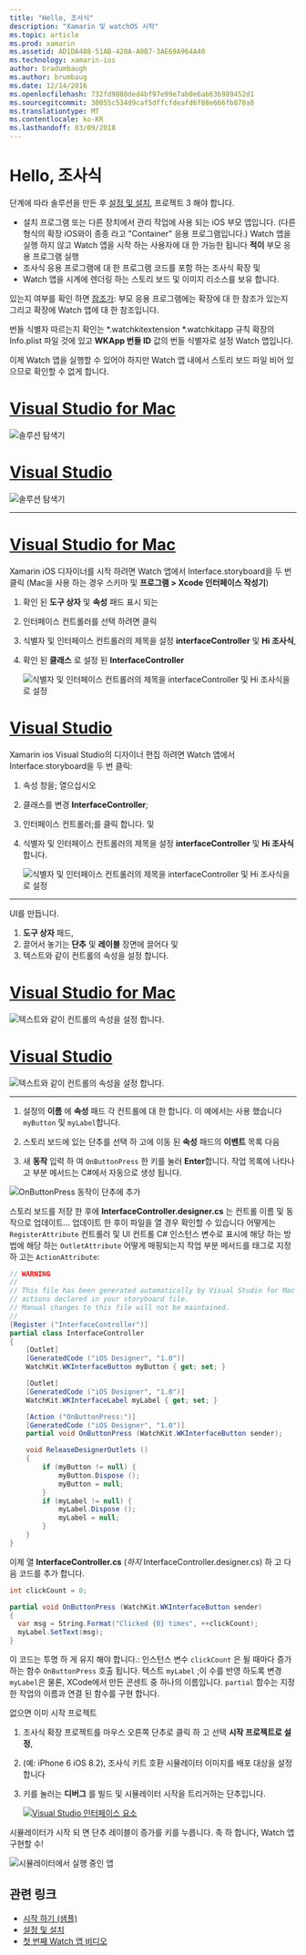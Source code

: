 ```yaml
---
title: "Hello, 조사식"
description: "Xamarin 및 watchOS 시작"
ms.topic: article
ms.prod: xamarin
ms.assetid: AD1DA488-51AB-420A-A0B7-3AE69A964A40
ms.technology: xamarin-ios
author: bradumbaugh
ms.author: brumbaug
ms.date: 12/14/2016
ms.openlocfilehash: 732fd9808ded4bf97e99e7ab0e6ab63b989452d1
ms.sourcegitcommit: 30055c534d9caf5dffcfdeafd6f08e666fb870a8
ms.translationtype: MT
ms.contentlocale: ko-KR
ms.lasthandoff: 03/09/2018
---
```

# <a name="hello-watch"></a>Hello, 조사식

단계에 따라 솔루션을 만든 후 [설정 및 설치](~/ios/watchos/get-started/installation.md), 프로젝트 3 해야 합니다.

- 설치 프로그램 또는 다른 장치에서 관리 작업에 사용 되는 iOS 부모 앱입니다. (다른 형식의 확장 iOS와이 종종 라고 "Container" 응용 프로그램입니다.) Watch 앱을 실행 하지 않고 Watch 앱을 시작 하는 사용자에 대 한 가능한 됩니다 **적이** 부모 응용 프로그램 실행
- 조사식 응용 프로그램에 대 한 프로그램 코드를 포함 하는 조사식 확장 및
- Watch 앱을 시계에 렌더링 하는 스토리 보드 및 이미지 리소스를 보유 합니다.

있는지 여부를 확인 하면 [참조가](~/ios/watchos/get-started/project-references.md): 부모 응용 프로그램에는 확장에 대 한 참조가 있는지 그리고 확장에 Watch 앱에 대 한 참조입니다.

번들 식별자 따르는지 확인는 \*.watchkitextension \*.watchkitapp 규칙 확장의 Info.plist 파일 것에 있고 **WKApp 번들 ID** 값의 번들 식별자로 설정 Watch 앱입니다.

이제 Watch 앱을 실행할 수 있어야 하지만 Watch 앱 내에서 스토리 보드 파일 비어 있으므로 확인할 수 없게 합니다.

# <a name="visual-studio-for-mactabvsmac"></a>[Visual Studio for Mac](#tab/vsmac)

![](hello-watch-images/projectstructure.png "솔루션 탐색기")

# <a name="visual-studiotabvswin"></a>[Visual Studio](#tab/vswin)

![](hello-watch-images/vs-projectstructure.png "솔루션 탐색기")

-----

# <a name="visual-studio-for-mactabvsmac"></a>[Visual Studio for Mac](#tab/vsmac)
    
Xamarin iOS 디자이너를 시작 하려면 Watch 앱에서 Interface.storyboard을 두 번 클릭 (Mac을 사용 하는 경우 스키마 및 **프로그램 > Xcode 인터페이스 작성기**)


1.  확인 된 **도구 상자** 및 **속성** 패드 표시 되는
1.  인터페이스 컨트롤러를 선택 하려면 클릭
1.  식별자 및 인터페이스 컨트롤러의 제목을 설정 **interfaceController** 및 **Hi 조사식**,
1.  확인 된 **클래스** 로 설정 된 **InterfaceController**

    ![](hello-watch-images/interfacecontrollerattributes.png "식별자 및 인터페이스 컨트롤러의 제목을 interfaceController 및 Hi 조사식을로 설정")

# <a name="visual-studiotabvswin"></a>[Visual Studio](#tab/vswin)

Xamarin ios Visual Studio의 디자이너 편집 하려면 Watch 앱에서 Interface.storyboard을 두 번 클릭:

1.  속성 창을; 열으십시오
1.  클래스를 변경 **InterfaceController**;
1.  인터페이스 컨트롤러;를 클릭 합니다. 및
1.  식별자 및 인터페이스 컨트롤러의 제목을 설정 **interfaceController** 및 **Hi 조사식**합니다.

    ![](hello-watch-images/vs-interfacecontrollerattributes.png "식별자 및 인터페이스 컨트롤러의 제목을 interfaceController 및 Hi 조사식을로 설정")

-----


UI를 만듭니다.

1. **도구 상자** 패드,
1. 끌어서 놓기는 **단추** 및 **레이블** 장면에 끌어다 및
1. 텍스트와 같이 컨트롤의 속성을 설정 합니다.

# <a name="visual-studio-for-mactabvsmac"></a>[Visual Studio for Mac](#tab/vsmac)

![](hello-watch-images/draganddrop.png "텍스트와 같이 컨트롤의 속성을 설정 합니다.")

# <a name="visual-studiotabvswin"></a>[Visual Studio](#tab/vswin)

![](hello-watch-images/vs-draganddrop.png "텍스트와 같이 컨트롤의 속성을 설정 합니다.")

-----

1. 설정의 **이름** 에 **속성** 패드 각 컨트롤에 대 한 합니다. 이 예에서는 사용 했습니다 `myButton` 및 `myLabel`합니다.

1. 스토리 보드에 있는 단추를 선택 하 고에 이동 된 **속성** 패드의 **이벤트** 목록 다음

1. 새 **동작** 입력 하 여 `OnButtonPress` 한 키를 눌러 **Enter**합니다.
  작업 목록에 나타나고 부분 메서드는 C#에서 자동으로 생성 됩니다.

![](hello-watch-images/buttonaction.png "OnButtonPress 동작이 단추에 추가")

스토리 보드를 저장 한 후에 **InterfaceController.designer.cs** 는 컨트롤 이름 및 동작으로 업데이트... 업데이트 한 후이 파일을 열 경우 확인할 수 있습니다 어떻게는 `RegisterAttribute` 컨트롤러 및 UI 컨트롤 C# 인스턴스 변수로 표시에 해당 하는 방법에 해당 하는 `OutletAttribute` 어떻게 매핑되는지 작업 부분 메서드를 태그로 지정 하 고는 `ActionAttribute`:

```csharp
// WARNING
//
// This file has been generated automatically by Visual Studio for Mac from the outlets and
// actions declared in your storyboard file.
// Manual changes to this file will not be maintained.
//
[Register ("InterfaceController")]
partial class InterfaceController
{
    [Outlet]
    [GeneratedCode ("iOS Designer", "1.0")]
    WatchKit.WKInterfaceButton myButton { get; set; }

    [Outlet]
    [GeneratedCode ("iOS Designer", "1.0")]
    WatchKit.WKInterfaceLabel myLabel { get; set; }

    [Action ("OnButtonPress:")]
    [GeneratedCode ("iOS Designer", "1.0")]
    partial void OnButtonPress (WatchKit.WKInterfaceButton sender);

    void ReleaseDesignerOutlets ()
    {
        if (myButton != null) {
            myButton.Dispose ();
            myButton = null;
        }
        if (myLabel != null) {
            myLabel.Dispose ();
            myLabel = null;
        }
    }
}
```

이제 열 **InterfaceController.cs** (*하지* InterfaceController.designer.cs) 하 고 다음 코드를 추가 합니다.

```csharp
int clickCount = 0;

partial void OnButtonPress (WatchKit.WKInterfaceButton sender)
{
  var msg = String.Format("Clicked {0} times", ++clickCount);
  myLabel.SetText(msg);
}

```

이 코드는 투명 하 게 유지 해야 합니다.: 인스턴스 변수 `clickCount` 은 될 때마다 증가 하는 함수 `OnButtonPress` 호출 됩니다. 텍스트 `myLabel` ;이 수를 반영 하도록 변경 `myLabel`은 물론, XCode에서 만든 콘센트 중 하나의 이름입니다. `partial` 함수는 지정한 작업의 이름과 연결 된 함수를 구현 합니다.

없으면 이미 시작 프로젝트

1. 조사식 확장 프로젝트를 마우스 오른쪽 단추로 클릭 하 고 선택 **시작 프로젝트로 설정**,

1. (예: iPhone 6 iOS 8.2), 조사식 키트 호환 시뮬레이터 이미지를 배포 대상을 설정합니다

1. 키를 눌러는 **디버그** 를 빌드 및 시뮬레이터 시작을 트리거하는 단추입니다.

    [![](hello-watch-images/readytodebug-sml.png "Visual Studio 인터페이스 요소")](hello-watch-images/readytodebug.png#lightbox)

시뮬레이터가 시작 되 면 단추 레이블이 증가를 키를 누릅니다.
축 하 합니다, Watch 앱 구현할 수!

![](hello-watch-images/running.png "시뮬레이터에서 실행 중인 앱")


## <a name="related-links"></a>관련 링크

- [시작 하기 (샘플)](https://developer.xamarin.com/samples/monotouch/WatchKit/GettingStarted/)
- [설정 및 설치](~/ios/watchos/get-started/installation.md)
- [첫 번째 Watch 앱 비디오](http://blog.xamarin.com/your-first-watch-kit-app/)

